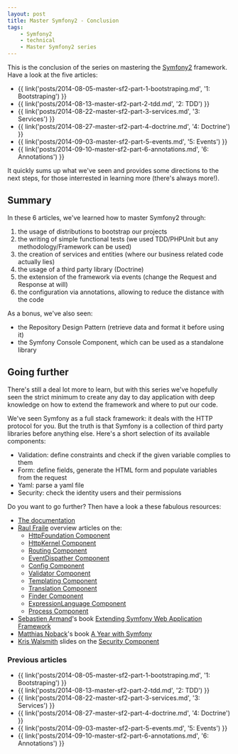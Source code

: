 ```yaml
---
layout: post
title: Master Symfony2 - Conclusion
tags:
    - Symfony2
    - technical
    - Master Symfony2 series
---
```


This is the conclusion of the series on mastering the
[Symfony2](http://symfony.com/) framework. Have a look at the five articles:

* {{ link('posts/2014-08-05-master-sf2-part-1-bootstraping.md', '1: Bootstraping') }}
* {{ link('posts/2014-08-13-master-sf2-part-2-tdd.md', '2: TDD') }}
* {{ link('posts/2014-08-22-master-sf2-part-3-services.md', '3: Services') }}
* {{ link('posts/2014-08-27-master-sf2-part-4-doctrine.md', '4: Doctrine') }}
* {{ link('posts/2014-09-03-master-sf2-part-5-events.md', '5: Events') }}
* {{ link('posts/2014-09-10-master-sf2-part-6-annotations.md', '6: Annotations') }}

It quickly sums up what we've seen and provides some directions to the next
steps, for those interrested in learning more (there's always more!).

## Summary

In these 6 articles, we've learned how to master Symfony2 through:

1. the usage of distributions to bootstrap our projects
2. the writing of simple functional tests (we used TDD/PHPUnit but any methodology/Framework can be used)
3. the creation of services and entities (where our business related code actually lies)
4. the usage of a third party library (Doctrine)
5. the extension of the framework via events (change the Request and Response at will)
6. the configuration via annotations, allowing to reduce the distance with the code

As a bonus, we've also seen:

* the Repository Design Pattern (retrieve data and format it before using it)
* the Symfony Console Component, which can be used as a standalone library

## Going further

There's still a deal lot more to learn, but with this series we've hopefully
seen the strict minimum to create any day to day application with deep knowledge
on how to extend the framework and where to put our code.

We've seen Symfony as a full stack framework: it deals with the HTTP protocol
for you. But the truth is that Symfony is a collection of third party libraries
before anything else. Here's a short selection of its available components:

* Validation: define constraints and check if the given variable complies to them
* Form: define fields, generate the HTML form and populate variables from the request
* Yaml: parse a yaml file
* Security: check the identity users and their permissions

Do you want to go further? Then have a look a these fabulous resources:

* [The documentation](http://symfony.com/doc/current/index.html)
* [Raul Fraile](https://twitter.com/raulfraile) overview articles on the:
    * [HttpFoundation Component](http://blog.servergrove.com/2013/09/23/symfony2-components-overview-httpfoundation/)
    * [HttpKernel Component](http://blog.servergrove.com/2013/09/30/symfony2-components-overview-httpkernel/)
    * [Routing Component](http://blog.servergrove.com/2013/10/08/symfony2-components-overview-routing/)
    * [EventDispather Component](http://blog.servergrove.com/2013/10/23/symfony2-components-overview-eventdispatcher/)
    * [Config Component](http://blog.servergrove.com/2014/02/21/symfony2-components-overview-config/)
    * [Validator Component](http://blog.servergrove.com/2014/03/03/symfony2-components-overview-validator/)
    * [Templating Component](http://blog.servergrove.com/2014/03/11/symfony2-components-overview-templating/)
    * [Translation Component](http://blog.servergrove.com/2014/03/18/symfony2-components-overview-translation/)
    * [Finder Component](http://blog.servergrove.com/2014/03/26/symfony2-components-overview-finder/)
    * [ExpressionLanguage Component](http://blog.servergrove.com/2014/04/07/symfony2-components-overview-expression-language/)
    * [Process Component](http://blog.servergrove.com/2014/04/16/symfony2-components-overview-process/)
* [Sebastien Armand](https://twitter.com/khepin)'s book [Extending Symfony Web Application Framework](http://www.amazon.co.uk/Extending-Symfony-Web-Application-Framework/dp/1783287195)
* [Matthias Noback](https://twitter.com/matthiasnoback)'s book [A Year with Symfony](http://www.amazon.co.uk/Year-With-Symfony-reusable-Symfony2/dp/9082120119)
* [Kris Walsmith](https://twitter.com/kriswallsmith) slides on the [Security Component](http://www.slideshare.net/kriswallsmith/love-and-loss-a-symfony-security-play)

### Previous articles

* {{ link('posts/2014-08-05-master-sf2-part-1-bootstraping.md', '1: Bootstraping') }}
* {{ link('posts/2014-08-13-master-sf2-part-2-tdd.md', '2: TDD') }}
* {{ link('posts/2014-08-22-master-sf2-part-3-services.md', '3: Services') }}
* {{ link('posts/2014-08-27-master-sf2-part-4-doctrine.md', '4: Doctrine') }}
* {{ link('posts/2014-09-03-master-sf2-part-5-events.md', '5: Events') }}
* {{ link('posts/2014-09-10-master-sf2-part-6-annotations.md', '6: Annotations') }}
